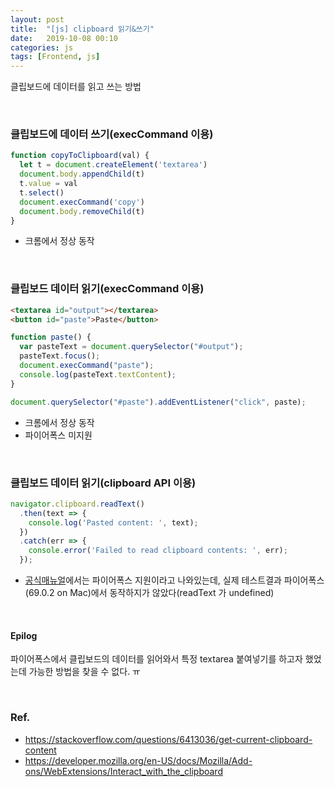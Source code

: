 ```yaml
---
layout: post
title:  "[js] clipboard 읽기&쓰기"
date:   2019-10-08 00:10
categories: js
tags: [Frontend, js]
---
```

클립보드에 데이터를 읽고 쓰는 방법

<br>

### 클립보드에 데이터 쓰기(execCommand 이용)
```javascript
function copyToClipboard(val) {
  let t = document.createElement('textarea')
  document.body.appendChild(t)
  t.value = val
  t.select()
  document.execCommand('copy')
  document.body.removeChild(t)
}
```
- 크롬에서 정상 동작

<br>

### 클립보드 데이터 읽기(execCommand 이용)
```html
<textarea id="output"></textarea>
<button id="paste">Paste</button>
```

```javascript
function paste() {
  var pasteText = document.querySelector("#output");
  pasteText.focus();
  document.execCommand("paste");
  console.log(pasteText.textContent);
}

document.querySelector("#paste").addEventListener("click", paste);
```
- 크롬에서 정상 동작
- 파이어폭스 미지원

<br>

### 클립보드 데이터 읽기(clipboard API 이용)
```javascript
navigator.clipboard.readText()
  .then(text => {
    console.log('Pasted content: ', text);
  })
  .catch(err => {
    console.error('Failed to read clipboard contents: ', err);
  });
```
- [공식매뉴얼](https://developer.mozilla.org/en-US/docs/Web/API/Clipboard_API)에서는 파이어폭스 지원이라고 나와있는데, 실제 테스트결과 파이어폭스(69.0.2 on Mac)에서 동작하지가 않았다(readText 가 undefined)

<br>

#### Epilog
파이어폭스에서 클립보드의 데이터를 읽어와서 특정 textarea 붙여넣기를 하고자 했었는데 가능한 방법을 찾을 수 없다. ㅠ

<br>

### Ref.
- https://stackoverflow.com/questions/6413036/get-current-clipboard-content
- https://developer.mozilla.org/en-US/docs/Mozilla/Add-ons/WebExtensions/Interact_with_the_clipboard